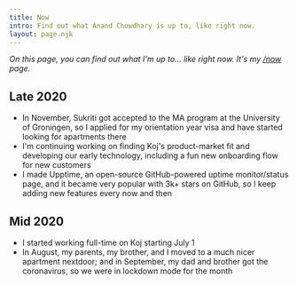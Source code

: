 ```yaml
---
title: Now
intro: Find out what Anand Chowdhary is up to, like right now.
layout: page.njk
---
```


_On this page, you can find out what I'm up to... like right now. It's my [/now](https://nownownow.com) page._

## Late 2020

- In November, Sukriti got accepted to the MA program at the University of Groningen, so I applied for my orientation year visa and have started looking for apartments there
- I'm continuing working on finding Koj's product-market fit and developing our early technology, including a fun new onboarding flow for new customers
- I made Upptime, an open-source GitHub-powered uptime monitor/status page, and it became very popular with 3k+ stars on GitHub, so I keep adding new features every now and then

## Mid 2020

- I started working full-time on Koj starting July 1
- In August, my parents, my brother, and I moved to a much nicer apartment nextdoor; and in September, my dad and brother got the coronavirus, so we were in lockdown mode for the month
